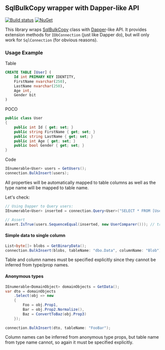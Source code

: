 ## SqlBulkCopy wrapper with Dapper-like API
[![Build status](https://img.shields.io/vso/build/sergeykonkin/3644fe60-3b2d-4f91-89a8-daa64fbdaf83/14.svg)]()
[![NuGet](https://img.shields.io/nuget/v/DapperLike.SqlBulkCopy.svg)](https://www.nuget.org/packages/DapperLike.SqlBulkCopy)

This library wraps [SqlBulkCopy](https://msdn.microsoft.com/en-us/library/system.data.sqlclient.sqlbulkcopy.aspx) class with [Dapper](https://github.com/StackExchange/Dapper)-like API. It provides extension methods for `IDbConnection` (just like Dapper do), but will only work for `SqlConnection` (for obvious reasons).

### Usage Example

Table
```sql
CREATE TABLE [User] (
    Id int PRIMARY KEY IDENTITY,
    FirstName nvarchar(250),
    LastName nvarchar(250),
    Age int,
    Gender bit
)
```

POCO
```csharp
public class User
{
    public int Id { get; set; }
    public string FirstName { get; set; }
    public string LastName { get; set; }
    public int Age { get; set; }
    public bool Gender { get; set; }
}  
```
Code
```csharp
IEnumerable<User> users = GetUsers();
connection.BulkInsert(users);
```
All properties will be automatically mapped to table columns as well as the type name will be mapped to table name.

Let's check:
```csharp
// Using Dapper to Query users:
IEnumerable<User> inserted = connection.Query<User>("SELECT * FROM [User]");

// Assert
Assert.IsTrue(users.SequenceEqual(inserted, new UserComparer())); // true
```

#### Simple data to single column
```csharp
List<byte[]> blobs = GetBinaryData();
connection.BulkInsert(blobs, tableName: "dbo.Data", columnName: "Blob");
```
Table and column names must be specified explicitly since they cannot be inferred from type/prop names.

#### Anonymous types
```csharp
IEnumerable<DomainObject> domainObjects = GetData();
var dto = domainObjects
    .Select(obj => new
    {
        Foo = obj.Prop1,
        Bar = obj.Prop2.Normalize(),
        Baz = ConvertToBaz(obj.Prop3)
    });
    
connection.BulkInsert(dto, tableName: "FooBar");
```
Column names can be inferred from anonymous type props, but table name from type name cannot, so again it must be specified explicitly.